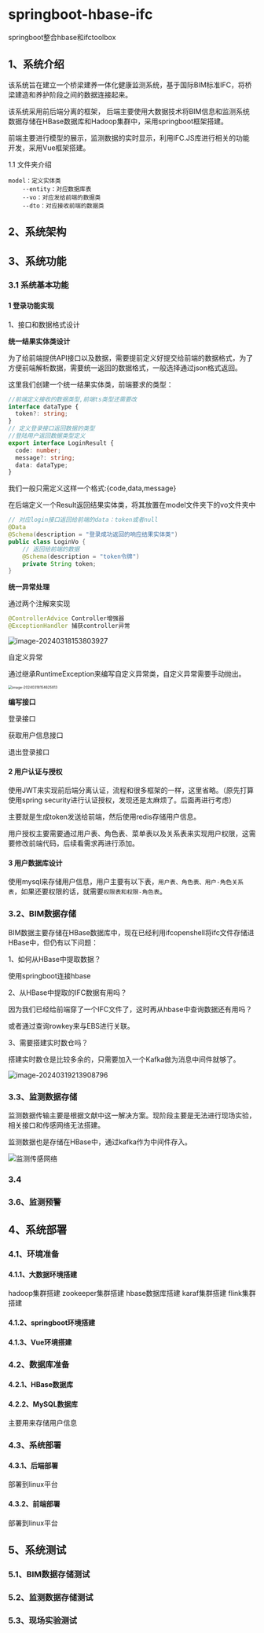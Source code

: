 # springboot-hbase-ifc
springboot整合hbase和ifctoolbox

## 1、系统介绍

该系统旨在建立一个桥梁建养一体化健康监测系统，基于国际BIM标准IFC，将桥梁建造和养护阶段之间的数据连接起来。

该系统采用前后端分离的框架，
后端主要使用大数据技术将BIM信息和监测系统数据存储在HBase数据库和Hadoop集群中，采用springboot框架搭建。

前端主要进行模型的展示，监测数据的实时显示，利用IFC.JS库进行相关的功能开发，采用Vue框架搭建。

1.1 文件夹介绍

```
model：定义实体类
	--entity：对应数据库表
	--vo：对应发给前端的数据类
	--dto：对应接收前端的数据类
```



## 2、系统架构




## 3、系统功能
### 3.1 系统基本功能
#### 1 登录功能实现

1、接口和数据格式设计

**统一结果实体类设计**

为了给前端提供API接口以及数据，需要提前定义好提交给前端的数据格式，为了方便前端解析数据，需要统一返回的数据格式，一般选择通过json格式返回。

这里我们创建一个统一结果实体类，前端要求的类型：

```ts
//前端定义接收的数据类型,前端ts类型还需要改
interface dataType {
  token?: string; 
}
// 定义登录接口返回数据的类型
//登陆用户返回数据类型定义
export interface LoginResult {
  code: number;
  message?: string;
  data: dataType;
}
```

我们一般只需定义这样一个格式:{code,data,message}

在后端定义一个Result返回结果实体类，将其放置在model文件夹下的vo文件夹中

```java
// 对应login接口返回给前端的data：token或者null
@Data
@Schema(description = "登录成功返回的响应结果实体类")
public class LoginVo {
    // 返回给前端的数据
    @Schema(description = "token令牌")
    private String token;
}
```

**统一异常处理**

通过两个注解来实现

```java
@ControllerAdvice Controller增强器
@ExceptionHandler 捕获controller异常
```

![image-20240318153803927](README.assets/image-20240318153803927.png)

自定义异常

通过继承RuntimeException来编写自定义异常类，自定义异常需要手动抛出。

<img src="README.assets/image-20240318154625813.png" alt="image-20240318154625813" style="zoom: 50%;" />

**编写接口**

登录接口

获取用户信息接口

退出登录接口

#### 2 用户认证与授权

使用JWT来实现前后端分离认证，流程和很多框架的一样，这里省略。（原先打算使用spring security进行认证授权，发现还是太麻烦了。后面再进行考虑）

主要就是生成token发送给前端，然后使用redis存储用户信息。

用户授权主要需要通过用户表、角色表、菜单表以及关系表来实现用户权限，这需要修改前端代码，后续看需求再进行添加。

#### 3 用户数据库设计

使用mysql来存储用户信息，用户主要有以下表，`用户表、角色表、用户-角色关系表`，如果还要权限的话，就需要`权限表和权限-角色表`。

### 3.2、BIM数据存储

BIM数据主要存储在HBase数据库中，现在已经利用ifcopenshell将ifc文件存储进HBase中，但仍有以下问题：

1、如何从HBase中提取数据？

使用springboot连接hbase

2、从HBase中提取的IFC数据有用吗？

因为我们已经给前端穿了一个IFC文件了，这时再从hbase中查询数据还有用吗？

或者通过查询rowkey来与EBS进行关联。

3、需要搭建实时数仓吗？

搭建实时数仓是比较多余的，只需要加入一个Kafka做为消息中间件就够了。

![image-20240319213908796](README.assets/image-20240319213908796.png)

### 3.3、监测数据存储

监测数据传输主要是根据文献中这一解决方案。现阶段主要是无法进行现场实验，相关接口和传感网络无法搭建。

监测数据也是存储在HBase中，通过kafka作为中间件存入。

![监测传感网络](README.assets/image-20240319202206917.png)

### 3.4 



### 3.6、监测预警



## 4、系统部署
### 4.1、环境准备
#### 4.1.1、大数据环境搭建
hadoop集群搭建
zookeeper集群搭建
hbase数据库搭建
karaf集群搭建
flink集群搭建

#### 4.1.2、springboot环境搭建

#### 4.1.3、Vue环境搭建

### 4.2、数据库准备
#### 4.2.1、HBase数据库



#### 4.2.2、MySQL数据库
主要用来存储用户信息

### 4.3、系统部署
#### 4.3.1、后端部署
部署到linux平台
#### 4.3.2、前端部署
部署到linux平台

## 5、系统测试
### 5.1、BIM数据存储测试
### 5.2、监测数据存储测试
### 5.3、现场实验测试

